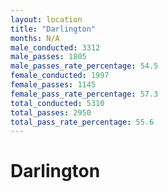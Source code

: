 ```yaml
---
layout: location
title: "Darlington"
months: N/A
male_conducted: 3312
male_passes: 1805
male_passes_rate_percentage: 54.5
female_conducted: 1997
female_passes: 1145
female_pass_rate_percentage: 57.3
total_conducted: 5310
total_passes: 2950
total_pass_rate_percentage: 55.6
---
```


# Darlington
